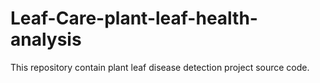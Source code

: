 # Leaf-Care-plant-leaf-health-analysis
This repository contain plant leaf disease detection project source code.
